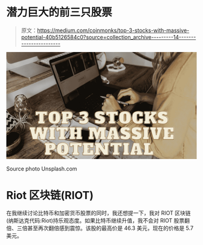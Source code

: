 # 潜力巨大的前三只股票

> 原文：<https://medium.com/coinmonks/top-3-stocks-with-massive-potential-40b5126584c0?source=collection_archive---------14----------------------->

![](img/1bb2ddb28ef4390bf63c1193545b2aae.png)

Source photo Unsplash.com

# Riot 区块链(RIOT)

在我继续讨论比特币和加密货币股票的同时，我还想提一下，我对 RIOT 区块链(纳斯达克代码:Riot)持乐观态度。如果比特币继续升值，我不会对 RIOT 股票翻倍、三倍甚至再次翻倍感到震惊。该股的最高价是 46.3 美元，现在的价格是 5.7 美元。